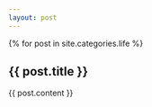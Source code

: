 ```yaml
---
layout: post
---
```


{% for post in site.categories.life %}

<div class="container">

## {{ post.title }}

<div class="content">

{{ post.content }}

</div>

</div>